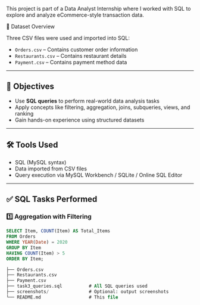 

This project is part of a Data Analyst Internship where I worked with SQL to explore and analyze eCommerce-style transaction data.



📁 Dataset Overview

Three CSV files were used and imported into SQL:

- `Orders.csv` – Contains customer order information
- `Restaurants.csv` – Contains restaurant details
- `Payment.csv` – Contains payment method data

---

## 🧠 Objectives

- Use **SQL queries** to perform real-world data analysis tasks
- Apply concepts like filtering, aggregation, joins, subqueries, views, and ranking
- Gain hands-on experience using structured datasets

---

## 🛠 Tools Used

- SQL (MySQL syntax)
- Data imported from CSV files
- Query execution via MySQL Workbench / SQLite / Online SQL Editor

---

## ✅ SQL Tasks Performed

### 1️⃣ **Aggregation with Filtering**
```sql
SELECT Item, COUNT(Item) AS Total_Items 
FROM Orders 
WHERE YEAR(Date) = 2020 
GROUP BY Item 
HAVING COUNT(Item) > 5 
ORDER BY Item;

├── Orders.csv
├── Restaurants.csv
├── Payment.csv
├── task3_queries.sql          # All SQL queries used
├── screenshots/               # Optional: output screenshots
└── README.md                  # This file

